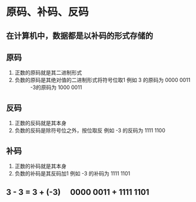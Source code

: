 # 原码、补码、反码

## 在计算机中，数据都是以补码的形式存储的

## 原码
1. 正数的原码就是其二进制形式
2. 负数的原码是其绝对值的二进制形式将符号位取1
例如 3 的原码为 0000 0011
 &emsp;&emsp;&emsp;-3的原码为 1000 0011

## 反码
1. 正数的反码就是其本身
2. 负数的反码是除符号位之外，按位取反
例如 -3 的反码为 1111 1100
## 补码
1. 正数的补码就是其本身
2. 负数的补码是其反码加1
例如 -3 的补码为 1111 1101

3 - 3 = 3 + (-3)
&emsp;0000 0011
+&nbsp;1111 1101
--
‍

‍
<!--stackedit_data:
eyJoaXN0b3J5IjpbMTA1NjQwNjE1OV19
-->